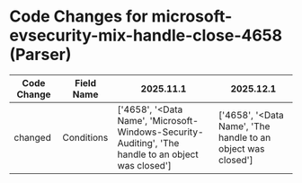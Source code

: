 # Code Changes for microsoft-evsecurity-mix-handle-close-4658 (Parser)

| Code Change | Field Name | 2025.11.1 | 2025.12.1 |
|-------------|------------|-----------|------------|
| changed | Conditions | ['4658', '<Data Name', 'Microsoft-Windows-Security-Auditing', 'The handle to an object was closed'] | ['4658', '<Data Name', 'The handle to an object was closed'] |